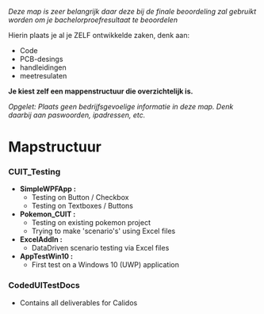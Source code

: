 ﻿*Deze map is zeer belangrijk daar deze bij de finale beoordeling zal gebruikt worden om je bachelorproefresultaat te beoordelen*

Hierin plaats je al je ZELF ontwikkelde zaken, denk aan:
* Code
* PCB-desings
* handleidingen
* meetresulaten

**Je kiest zelf een mappenstructuur die overzichtelijk is.**

*Opgelet: Plaats geen bedrijfsgevoelige informatie in deze map. Denk daarbij aan paswoorden, ipadressen, etc.*

# Mapstructuur

### CUIT_Testing
* **SimpleWPFApp :**
    * Testing on Button / Checkbox
    * Testing on Textboxes / Buttons
* **Pokemon_CUIT :**
    * Testing on existing pokemon project
    * Trying to make 'scenario's' using Excel files
* **ExcelAddIn :**
    * DataDriven scenario testing via Excel files
* **AppTestWin10 :**
    * First test on a Windows 10 (UWP) application

### CodedUITestDocs
* Contains all deliverables for Calidos
